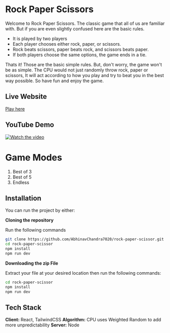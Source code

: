 # Rock Paper Scissors

Welcome to Rock Paper Scissors. The classic game that all of us are familiar with. But if you are even slightly confused here are the basic rules.
- It is played by two players
- Each player chooses either rock, paper, or scissors.
- Rock beats scissors, paper beats rock, and scissors beats paper.
- If both players choose the same options, the game ends in a tie.

Thats it! Those are the basic simple rules. But, don't worry, the game won't be as simple. The CPU would not just randomly throw rock, paper or scissors, It will act according to how you play and try to beat you in the best way possible. So have fun and enjoy the game.

## Live Website
[Play here](https://rock-paper-scissor-seven-flame.vercel.app/)

## YouTube Demo
[![Watch the video](https://img.youtube.com/vi/q_ceoztWyQ8/0.jpg)](https://www.youtube.com/watch?v=q_ceoztWyQ8)




# Game Modes

1. Best of 3
2. Best of 5
3. Endless


## Installation

You can run the project by either:

**Cloning the repository**

Run the following commands

```bash 
git clone https://github.com/AbhinavChandra7020/rock-paper-scissor.git
cd rock-paper-scissor
npm install 
npm run dev
```

**Downloading the zip File**

Extract your file at your desired location then run the following commands:

```bash
cd rock-paper-scissor
npm install 
npm run dev
```
## Tech Stack

**Client:** React, TailwindCSS
**Algorithm:** CPU uses Weighted Random to add more unpredictability
**Server:** Node

